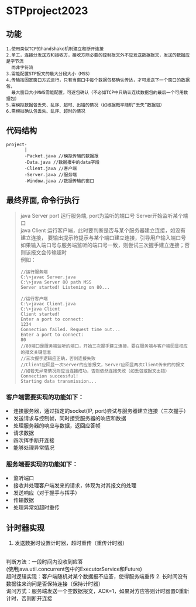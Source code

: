 # STPproject2023
## 功能
```
1.使用类似TCP的handshake机制建立和断开连接
2.单工，连接分发送方和接收方，接收方除必要的控制报文外不应发送数据报文，发送的数据应是字节流
  而非字符流
3.需能配置STP报文的最大分段大小（MSS）
4.传输按固定窗口方式进行，只有当窗口中每个数据包都确认传达，才可发送下一个窗口的数据包，
  最大窗口大小MWS需能配置，可逐包确认（不必如TCP中只确认连续数据包的最后一个可用数据包）
5.需模拟数据包丢失、乱序、超时、出错的情况（如根据概率随机“丢失”数据包）
6.需模拟确认包丢失、乱序、超时的情况
```
## 代码结构
```
project-
       |
       -Packet.java //模拟传输的数据报
       -Data.java //数据报中的data字段
       -Client.java //客户端
       -Server.java //服务端
       -Window.java //数据传输的窗口
```
## 最终界面, 命令行执行
> java Server port 运行服务端, port为监听的端口号
> Server开始监听某个端口
> <br>
> java Client 运行客户端，此时要判断是否与某个服务器建立连接，如没有建立连接，
> 要输出提示符提示与某个端口建立连接，引导用户输入端口号
> <br>
> 如果输入端口号与服务端监听的端口号一致，则尝试三次握手建立连接；否则该报文会传输超时
> <br>
> 例如：
> ```
> //运行服务端
> C:\>javac Server.java
> C:\>java Server 80 path MSS
> Server started! Listening on 80...
> 
> //运行客户端
> C:\>javac Client.java
> C:\>java Client
> Client started!
> Enter a port to connect:
> 1234
> Connection failed. Request time out...
> Enter a port to connect:
> 80
> //80端口是服务端监听的端口，开始三次握手建立连接，要在服务端与客户端回显相应的报文关键信息
> //三次握手逻辑应正确，否则连接失败
> //Client应回显一次Server的应答报文，Server应回显两次Client传来的的报文
> //如若无异常情况则应当连接成功，否则依然连接失败（如丢包或报文出错）
> Connection successful!
> Starting data transmission...

### 客户端需要实现的功能如下：
<li>连接服务器，通过指定的socket(IP, port)尝试与服务器建立连接（三次握手）</li>
<li>发送请求与控制帧，同时接受服务器的响应和数据</li>
<li>处理服务器的响应与数据，返回应答帧</li>
<li>请求数据</li>
<li>四次挥手断开连接</li>
<li>能够处理异常情况</li>

### 服务端要实现的功能如下：
<li>监听端口</li>
<li>接收并处理客户端发来的请求，体现为对其报文的处理</li>
<li>发送响应（对于握手与挥手）</li>
<li>传输数据</li>
<li>处理异常如超时重传</li>

## 计时器实现
1. 发送数据时设置计时器，超时重传（重传计时器）
<br>
判断方法：一段时间内没收到应答
<br>(使用java.util.concurrent包中的ExecutorService和Future)
<br>
超时逻辑实现：客户端随机对某个数据报不应答，使得服务端重传
2. 长时间没有数据往来询问是否保持连接（保持计时器）
<br>
询问方式：服务端发送一个空数据报文，ACK=1，如果对方应答则计时器置0重新计时，否则断开连接

